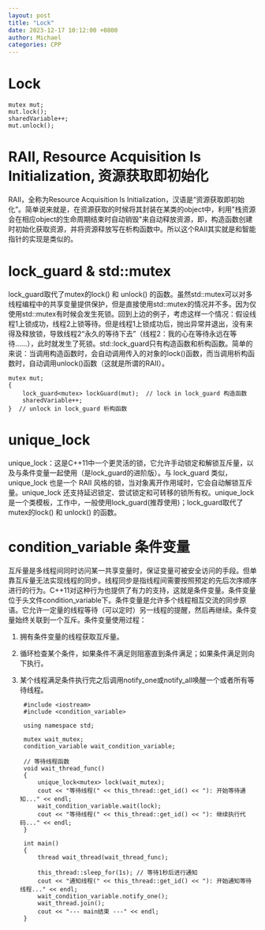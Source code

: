 ```yaml
---
layout: post
title: "Lock"
date: 2023-12-17 10:12:00 +0800
author: Michael
categories: CPP
---
```


# Lock
    mutex mut;
    mut.lock();
    sharedVariable++;
    mut.unlock();

# RAII, Resource Acquisition Is Initialization, 资源获取即初始化
RAII，全称为Resource Acquisition Is Initialization，汉语是“资源获取即初始化”。简单说来就是，在资源获取的时候将其封装在某类的object中，利用"栈资源会在相应object的生命周期结束时自动销毁"来自动释放资源，即，构造函数创建时初始化获取资源，并将资源释放写在析构函数中。所以这个RAII其实就是和智能指针的实现是类似的。

# lock_guard & std::mutex
lock_guard取代了mutex的lock() 和 unlock() 的函数。虽然std::mutex可以对多线程编程中的共享变量提供保护，但是直接使用std::mutex的情况并不多。因为仅使用std::mutex有时候会发生死锁。回到上边的例子，考虑这样一个情况：假设线程1上锁成功，线程2上锁等待。但是线程1上锁成功后，抛出异常并退出，没有来得及释放锁，导致线程2“永久的等待下去”（线程2：我的心在等待永远在等待……），此时就发生了死锁。std::lock_guard只有构造函数和析构函数。简单的来说：当调用构造函数时，会自动调用传入的对象的lock()函数，而当调用析构函数时，自动调用unlock()函数（这就是所谓的RAII）。

    mutex mut;
    {
        lock_guard<mutex> lockGuard(mut);  // lock in lock_guard 构造函数
        sharedVariable++;
    }  // unlock in lock_guard 析构函数

# unique_lock
unique_lock：这是C++11中一个更灵活的锁，它允许手动锁定和解锁互斥量，以及与条件变量一起使用（是lock_guard的进阶版）。与 lock_guard 类似，unique_lock 也是一个 RAII 风格的锁，当对象离开作用域时，它会自动解锁互斥量。unique_lock 还支持延迟锁定、尝试锁定和可转移的锁所有权。unique_lock 是一个类模板，工作中，一般使用lock_guard(推荐使用)；lock_guard取代了mutex的lock() 和 unlock() 的函数。

# condition_variable 条件变量
互斥量是多线程间同时访问某一共享变量时，保证变量可被安全访问的手段。但单靠互斥量无法实现线程的同步。线程同步是指线程间需要按照预定的先后次序顺序进行的行为。C++11对这种行为也提供了有力的支持，这就是条件变量。条件变量位于头文件condition_variable下。条件变量是允许多个线程相互交流的同步原语。它允许一定量的线程等待（可以定时）另一线程的提醒，然后再继续。条件变量始终关联到一个互斥。条件变量使用过程：

1. 拥有条件变量的线程获取互斥量。
2. 循环检查某个条件，如果条件不满足则阻塞直到条件满足；如果条件满足则向下执行。
3. 某个线程满足条件执行完之后调用notify_one或notify_all唤醒一个或者所有等待线程。

        #include <iostream>
        #include <condition_variable>

        using namespace std;

        mutex wait_mutex;
        condition_variable wait_condition_variable;

        // 等待线程函数
        void wait_thread_func()
        {
            unique_lock<mutex> lock(wait_mutex);
            cout << "等待线程(" << this_thread::get_id() << "): 开始等待通知..." << endl;
            wait_condition_variable.wait(lock);
            cout << "等待线程(" << this_thread::get_id() << "): 继续执行代码..." << endl;
        }

        int main()
        {
            thread wait_thread(wait_thread_func);

            this_thread::sleep_for(1s); // 等待1秒后进行通知
            cout << "通知线程(" << this_thread::get_id() << "): 开始通知等待线程..." << endl;
            wait_condition_variable.notify_one();
            wait_thread.join();
            cout << "--- main结束 ---" << endl;
        }
